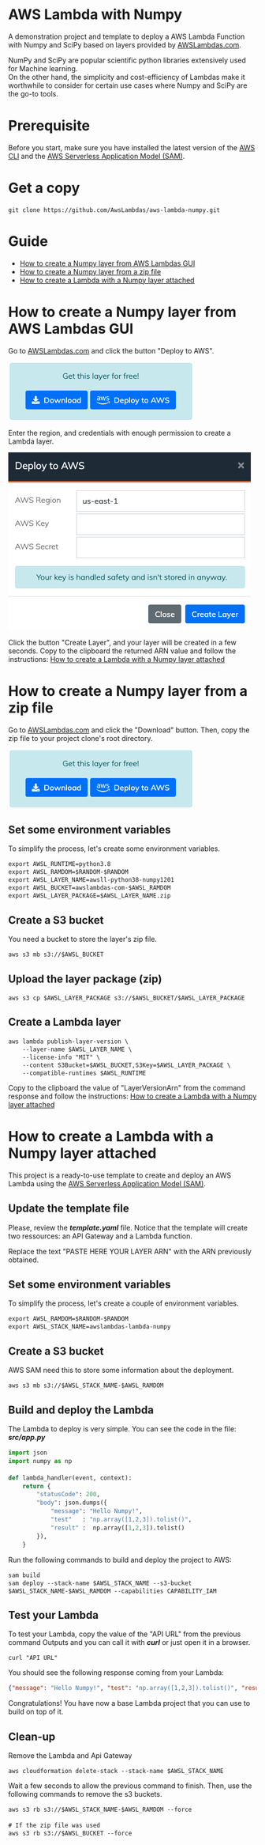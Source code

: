 # AWS Lambda with Numpy

A demonstration project and template to deploy a AWS Lambda Function with Numpy and SciPy based on layers provided by [AWSLambdas.com](https://www.awslambdas.com).

NumPy and SciPy are popular scientific python libraries extensively used for Machine learning.   
On the other hand, the simplicity and cost-efficiency of Lambdas make it worthwhile to consider for certain use cases where Numpy and SciPy are the go-to tools.

# Prerequisite
Before you start, make sure you have installed the latest version of the [AWS CLI](https://docs.aws.amazon.com/cli/latest/userguide/install-cliv2.html)
and the [AWS Serverless Application Model (SAM)](https://docs.aws.amazon.com/serverless-application-model/latest/developerguide/serverless-sam-cli-install.html).

# Get a copy
```
git clone https://github.com/AwsLambdas/aws-lambda-numpy.git
```

# Guide

* [How to create a Numpy layer from AWS Lambdas GUI](#one)
* [How to create a Numpy layer from a zip file](#two)
* [How to create a Lambda with a Numpy layer attached](#three)

# <a name="one" id="one"></a>How to create a Numpy layer from AWS Lambdas GUI

Go to [AWSLambdas.com](https://www.awslambdas.com/layers/1/aws-lambda-numpy-scipy-python38-layer/free) and click the button "Deploy to AWS".

![Get this layer for free! Download or Deploy to AWS](img/deploy-to-aws.png)

Enter the region, and credentials with enough permission to create a Lambda layer.

![Deploy to AWS, enter AWS Region, AWS Key, AWS Secret](img/deploy-to-aws-form.png)

Click the button "Create Layer", and your layer will be created in a few seconds. Copy to the clipboard the returned ARN value and follow the instructions: [How to create a Lambda with a Numpy layer attached](#three)

# <a name="two" id="two"></a>How to create a Numpy layer from a zip file

Go to [AWSLambdas.com](https://www.awslambdas.com/layers/1/aws-lambda-numpy-scipy-python38-layer/free) and click the "Download" button. Then, copy the zip file to your project clone's root directory.

![Get this layer for free! Download or Deploy to AWS](img/deploy-to-aws.png)

## Set some environment variables
To simplify the process, let's create some environment variables.
```
export AWSL_RUNTIME=python3.8
export AWSL_RAMDOM=$RANDOM-$RANDOM
export AWSL_LAYER_NAME=awsll-python38-numpy1201
export AWSL_BUCKET=awslambdas-com-$AWSL_RAMDOM
export AWSL_LAYER_PACKAGE=$AWSL_LAYER_NAME.zip
```

## Create a S3 bucket
You need a bucket to store the layer's zip file.
```
aws s3 mb s3://$AWSL_BUCKET
```

## Upload the layer package (zip)
```
aws s3 cp $AWSL_LAYER_PACKAGE s3://$AWSL_BUCKET/$AWSL_LAYER_PACKAGE
```

## Create a Lambda layer
```
aws lambda publish-layer-version \
    --layer-name $AWSL_LAYER_NAME \
    --license-info "MIT" \
    --content S3Bucket=$AWSL_BUCKET,S3Key=$AWSL_LAYER_PACKAGE \
    --compatible-runtimes $AWSL_RUNTIME
```

Copy to the clipboard the value of "LayerVersionArn" from the command response and follow the instructions: [How to create a Lambda with a Numpy layer attached](#three)

# <a name="three" id="three"></a>How to create a Lambda with a Numpy layer attached

This project is a ready-to-use template to create and deploy an AWS Lambda using the [AWS Serverless Application Model (SAM)](https://aws.amazon.com/serverless/sam/).   

## Update the template file
Please, review the ***template.yaml*** file. Notice that the template will create two ressources: an API Gateway and a Lambda function.   

Replace the text "PASTE HERE YOUR LAYER ARN" with the ARN previously obtained.

## Set some environment variables
To simplify the process, let's create a couple of environment variables.
```
export AWSL_RAMDOM=$RANDOM-$RANDOM
export AWSL_STACK_NAME=awslambdas-lambda-numpy
```

## Create a S3 bucket
AWS SAM need this to store some information about the deployment.
```
aws s3 mb s3://$AWSL_STACK_NAME-$AWSL_RAMDOM
```

## Build and deploy the Lambda
The Lambda to deploy is very simple. You can see the code in the file: ***src/app.py***
```python
import json
import numpy as np

def lambda_handler(event, context):
    return {
        "statusCode": 200,
        "body": json.dumps({
            "message": "Hello Numpy!",
            "test"   : "np.array([1,2,3]).tolist()",
            "result" :  np.array([1,2,3]).tolist()
        }),
    }
```

Run the following commands to build and deploy the project to AWS:
```
sam build
sam deploy --stack-name $AWSL_STACK_NAME --s3-bucket $AWSL_STACK_NAME-$AWSL_RAMDOM --capabilities CAPABILITY_IAM
```

## Test your Lambda
To test your Lambda, copy the value of the "API URL" from the previous command Outputs and you can call it with ***curl*** or just open it in a browser.
```
curl "API URL"
```

You should see the following response coming from your Lambda:
```json
{"message": "Hello Numpy!", "test": "np.array([1,2,3]).tolist()", "result": [1, 2, 3]}
```

Congratulations! You have now a base Lambda project that you can use to build on top of it.

## Clean-up
Remove the Lambda and Api Gateway
```
aws cloudformation delete-stack --stack-name $AWSL_STACK_NAME
```

Wait a few seconds to allow the previous command to finish. Then, use the following commands to remove the s3 buckets.
```
aws s3 rb s3://$AWSL_STACK_NAME-$AWSL_RAMDOM --force

# If the zip file was used
aws s3 rb s3://$AWSL_BUCKET --force
```